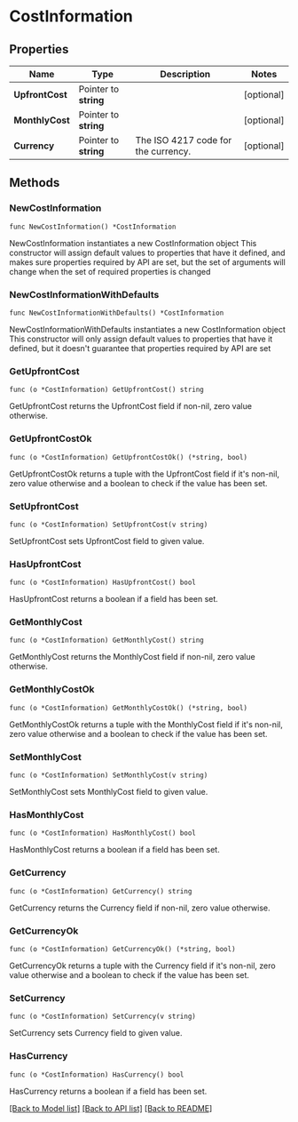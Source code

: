 # CostInformation

## Properties

Name | Type | Description | Notes
------------ | ------------- | ------------- | -------------
**UpfrontCost** | Pointer to **string** |  | [optional] 
**MonthlyCost** | Pointer to **string** |  | [optional] 
**Currency** | Pointer to **string** | The ISO 4217 code for the currency. | [optional] 

## Methods

### NewCostInformation

`func NewCostInformation() *CostInformation`

NewCostInformation instantiates a new CostInformation object
This constructor will assign default values to properties that have it defined,
and makes sure properties required by API are set, but the set of arguments
will change when the set of required properties is changed

### NewCostInformationWithDefaults

`func NewCostInformationWithDefaults() *CostInformation`

NewCostInformationWithDefaults instantiates a new CostInformation object
This constructor will only assign default values to properties that have it defined,
but it doesn't guarantee that properties required by API are set

### GetUpfrontCost

`func (o *CostInformation) GetUpfrontCost() string`

GetUpfrontCost returns the UpfrontCost field if non-nil, zero value otherwise.

### GetUpfrontCostOk

`func (o *CostInformation) GetUpfrontCostOk() (*string, bool)`

GetUpfrontCostOk returns a tuple with the UpfrontCost field if it's non-nil, zero value otherwise
and a boolean to check if the value has been set.

### SetUpfrontCost

`func (o *CostInformation) SetUpfrontCost(v string)`

SetUpfrontCost sets UpfrontCost field to given value.

### HasUpfrontCost

`func (o *CostInformation) HasUpfrontCost() bool`

HasUpfrontCost returns a boolean if a field has been set.

### GetMonthlyCost

`func (o *CostInformation) GetMonthlyCost() string`

GetMonthlyCost returns the MonthlyCost field if non-nil, zero value otherwise.

### GetMonthlyCostOk

`func (o *CostInformation) GetMonthlyCostOk() (*string, bool)`

GetMonthlyCostOk returns a tuple with the MonthlyCost field if it's non-nil, zero value otherwise
and a boolean to check if the value has been set.

### SetMonthlyCost

`func (o *CostInformation) SetMonthlyCost(v string)`

SetMonthlyCost sets MonthlyCost field to given value.

### HasMonthlyCost

`func (o *CostInformation) HasMonthlyCost() bool`

HasMonthlyCost returns a boolean if a field has been set.

### GetCurrency

`func (o *CostInformation) GetCurrency() string`

GetCurrency returns the Currency field if non-nil, zero value otherwise.

### GetCurrencyOk

`func (o *CostInformation) GetCurrencyOk() (*string, bool)`

GetCurrencyOk returns a tuple with the Currency field if it's non-nil, zero value otherwise
and a boolean to check if the value has been set.

### SetCurrency

`func (o *CostInformation) SetCurrency(v string)`

SetCurrency sets Currency field to given value.

### HasCurrency

`func (o *CostInformation) HasCurrency() bool`

HasCurrency returns a boolean if a field has been set.


[[Back to Model list]](../README.md#documentation-for-models) [[Back to API list]](../README.md#documentation-for-api-endpoints) [[Back to README]](../README.md)


